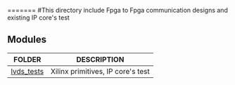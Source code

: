 =======
#This directory include Fpga to Fpga communication designs and existing IP core's test

## Modules

| FOLDER                         | DESCRIPTION                            |
|--------------------------------|----------------------------------------|
|[lvds_tests](lvds_tests)        | Xilinx primitives, IP core's test      |

